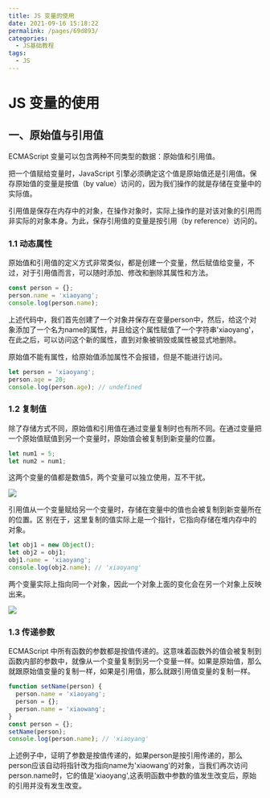 ```yaml
---
title: JS 变量的使用
date: 2021-09-16 15:18:22
permalink: /pages/69d893/
categories:
  - JS基础教程
tags:
  - JS
---
```

# JS 变量的使用

## 一、原始值与引用值
ECMAScript 变量可以包含两种不同类型的数据：原始值和引用值。

把一个值赋给变量时，JavaScript 引擎必须确定这个值是原始值还是引用值。保存原始值的变量是按值（by value）访问的，因为我们操作的就是存储在变量中的实际值。

引用值是保存在内存中的对象，在操作对象时，实际上操作的是对该对象的引用而非实际的对象本身。为此，保存引用值的变量是按引用（by reference）访问的。
### 1.1 动态属性
原始值和引用值的定义方式非常类似，都是创建一个变量，然后赋值给变量，不过，对于引用值而言，可以随时添加、修改和删除其属性和方法。
```javascript
const person = {};
person.name = 'xiaoyang';
console.log(person.name);
```
上述代码中，我们首先创建了一个对象并保存在变量person中，然后，给这个对象添加了一个名为name的属性，并且给这个属性赋值了一个字符串'xiaoyang'，在此之后，可以访问这个新的属性，直到对象被销毁或属性被显式地删除。

原始值不能有属性，给原始值添加属性不会报错，但是不能进行访问。
```javascript
let person = 'xiaoyang';
person.age = 20;
console.log(person.age); // undefined
```
### 1.2 复制值
除了存储方式不同，原始值和引用值在通过变量复制时也有所不同。在通过变量把一个原始值赋值到另一个变量时，原始值会被复制到新变量的位置。
```javascript
let num1 = 5;
let num2 = num1;
```
这两个变量的值都是数值5，两个变量可以独立使用，互不干扰。

![](https://cdn.jsdelivr.net/gh/xiaoyang-web/blog-imgs/images/20210916154702.png)

引用值从一个变量赋给另一个变量时，存储在变量中的值也会被复制到新变量所在的位置。区
别在于，这里复制的值实际上是一个指针，它指向存储在堆内存中的对象。
```javascript
let obj1 = new Object();
let obj2 = obj1;
obj1.name = 'xiaoyang';
console.log(obj2.name); // 'xiaoyang'
```
两个变量实际上指向同一个对象，因此一个对象上面的变化会在另一个对象上反映出来。

![](https://cdn.jsdelivr.net/gh/xiaoyang-web/blog-imgs/images/20210916155216.png)

### 1.3 传递参数
ECMAScript 中所有函数的参数都是按值传递的。这意味着函数外的值会被复制到函数内部的参数中，就像从一个变量复制到另一个变量一样。如果是原始值，那么就跟原始值变量的复制一样，如果是引用值，那么就跟引用值变量的复制一样。
```javascript
function setName(person) {
  person.name = 'xiaoyang';
  person = {};
  person.name = 'xiaowang';
}
const person = {};
setName(person);
console.log(person.name); // 'xiaoyang'
```
上述例子中，证明了参数是按值传递的，如果person是按引用传递的，那么person应该自动将指针改为指向name为'xiaowang'的对象，当我们再次访问person.name时，它的值是'xiaoyang',这表明函数中参数的值发生改变后，原始的引用并没有发生改变。
